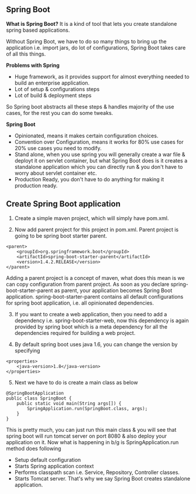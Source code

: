 ## Spring Boot

**What is Spring Boot?**
It is a kind of tool that lets you create standalone spring based applications.

Without Spring Boot, we have to do so many things to bring up the application i.e. import jars, do lot of 
configurations, Spring Boot takes care of all this things.

**Problems with Spring**
* Huge framework, as it provides support for almost everything needed to build an enterprise application.
* Lot of setup & configurations steps
* Lot of build & deployment steps

So Spring boot abstracts all these steps & handles majority of the use cases, for the rest you can do some tweaks.

**Spring Boot**
* Opinionated, means it makes certain configuration choices.
* Convention over Configuration, means it works for 80% use cases for 20% use cases you need to modify.
* Stand alone, when you use spring you will generally create a war file & deployt it on servlet container, but what	
	Spring Boot does is it creates a standalone application which you can directly run & you don't have to worry about
	servlet container etc.
* Production Ready, you don't have to do anything for making it production ready.

## Create Spring Boot application

1. Create a simple maven project, which will simply have pom.xml.

2. Now add parent project for this project in pom.xml. Parent project is going to be spring boot starter parent.
```
<parent>
	<groupId>org.springframework.boot</groupId>
	<artifactId>spring-boot-starter-parent</artifactId>
	<version>1.4.2.RELEASE</version>
</parent>
```
Adding a parent project is a concept of maven, what does this mean is we can copy configuration from parent project.
As soon as you declare spring-boot-starter-parent as parent, your application becomes Spring Boot application.
spring-boot-starter-parent contains all default configurations for spring boot application, i.e. all opinionated 
dependencies.

3. If you want to create a web application, then you need to add a dependency i.e. spring-boot-starter-web, now this
dependency is again provided by spring boot which is a meta dependency for all the dependencies required for building
a web project.

4. By default spring boot uses java 1.6, you can change the version by specifying
```
<properties>
	<java-version>1.8</java-version>
</properties>
```

5. Next we have to do is create a main class as below
```
@SpringBootApplication
public class SpringBoot {
	public static void main(String args[]) {
		SpringApplication.run(SpringBoot.class, args);
	}
}
```
This is pretty much, you can just run this main class & you will see that spring boot will run tomcat server on port
8080 & also deploy your application on it.
Now what is happening in b/g is SpringApplication.run method does following
 * Setup default configuration
 * Starts Spring application context
 * Performs classpath scan i.e. Service, Repository, Controller classes.
 * Starts Tomcat server.
That's why we say Spring Boot creates standalone application.